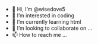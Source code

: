 - 👋 Hi, I’m @wisedove5
- 👀 I’m interested in coding
- 🌱 I’m currently learning html
- 💞️ I’m looking to collaborate on ...
- 📫 How to reach me ...

<!---
wisedove5/wisedove5 is a ✨ special ✨ repository because its `README.md` (this file) appears on your GitHub profile.
You can click the Preview link to take a look at your changes.
--->
